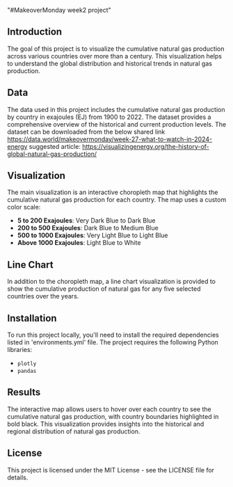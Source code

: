 "#MakeoverMonday week2 project" 
## Introduction

The goal of this project is to visualize the cumulative natural gas production across various countries over more than a century. This visualization helps to understand the global distribution and historical trends in natural gas production.

## Data

The data used in this project includes the cumulative natural gas production by country in exajoules (EJ) from 1900 to 2022. The dataset provides a comprehensive overview of the historical and current production levels. The dataset can be downloaded from the below shared link
https://data.world/makeovermonday/week-27-what-to-watch-in-2024-energy
suggested article: https://visualizingenergy.org/the-history-of-global-natural-gas-production/

## Visualization

The main visualization is an interactive choropleth map that highlights the cumulative natural gas production for each country. The map uses a custom color scale:
- **5 to 200 Exajoules**: Very Dark Blue to Dark Blue
- **200 to 500 Exajoules**: Dark Blue to Medium Blue
- **500 to 1000 Exajoules**: Very Light Blue to  Light Blue
- **Above 1000 Exajoules**: Light Blue to White

## Line Chart

In addition to the choropleth map, a line chart visualization is provided to show the cumulative production of natural gas for any five selected countries over the years.

## Installation

To run this project locally, you'll need to install the required dependencies listed in 'environments.yml' file.
The project requires the following Python libraries:
- `plotly`
- `pandas`

## Results

The interactive map allows users to hover over each country to see the cumulative natural gas production, with country boundaries highlighted in bold black. This visualization provides insights into the historical and regional distribution of natural gas production.

## License

This project is licensed under the MIT License - see the LICENSE file for details.